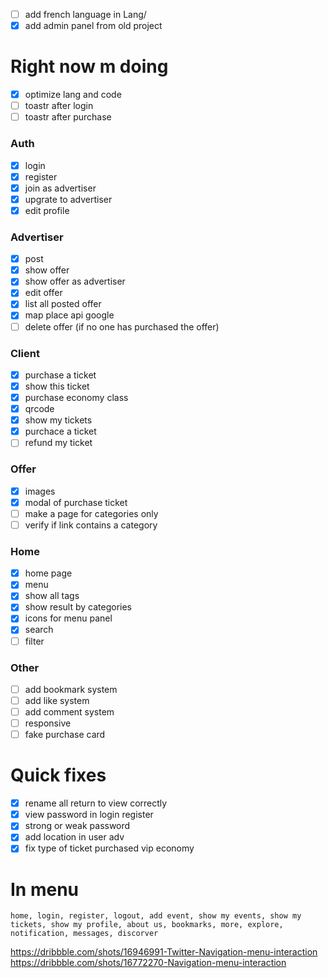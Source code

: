 - [ ] add french language in Lang/
- [x] add admin panel from old project 

# Right now m doing
- [x] optimize lang and code
- [ ] toastr after login
- [ ] toastr after purchase

### Auth
- [x] login
- [x] register
- [x] join as advertiser
- [x] upgrate to advertiser
- [x] edit profile

### Advertiser
- [x] post
- [x] show offer
- [x] show offer as advertiser
- [x] edit offer
- [x] list all posted offer
- [x] map place api google
- [ ] delete offer (if no one has purchased the offer)

### Client
- [x] purchase a ticket
- [x] show this ticket
- [x] purchase economy class 
- [x] qrcode
- [x] show my tickets
- [x] purchace a ticket
- [ ] refund my ticket

### Offer
- [x] images
- [x] modal of purchase ticket
- [ ] make a page for categories only
- [ ] verify if link contains a category

### Home
- [x] home page
- [x] menu
- [x] show all tags
- [x] show result by categories
- [x] icons for menu panel
- [x] search
- [ ] filter

### Other
- [ ] add bookmark system
- [ ] add like system
- [ ] add comment system
- [ ] responsive
- [ ] fake purchase card

# Quick fixes
- [x] rename all return to view correctly
- [x] view password in login register
- [x] strong or weak password
- [x] add location in user adv
- [x] fix type of ticket purchased vip economy

# In menu
    home, login, register, logout, add event, show my events, show my tickets, show my profile, about us, bookmarks, more, explore, notification, messages, discorver
https://dribbble.com/shots/16946991-Twitter-Navigation-menu-interaction
https://dribbble.com/shots/16772270-Navigation-menu-interaction